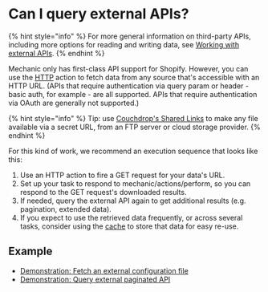 # Can I query external APIs?

{% hint style="info" %}
For more general information on third-party APIs, including more options for reading and writing data, see [Working with external APIs](../techniques/working-with-external-apis/).
{% endhint %}

Mechanic only has first-class API support for Shopify. However, you can use the [HTTP](../core/actions/http.md) action to fetch data from any source that's accessible with an HTTP URL. (APIs that require authentication via query param or header - basic auth, for example - are all supported. APIs that require authentication via OAuth are generally not supported.)

{% hint style="info" %}
Tip: use [Couchdrop's Shared Links](https://couchdrop.io/features/shared-links) to make any file available via a secret URL, from an FTP server or cloud storage provider.
{% endhint %}

For this kind of work, we recommend an execution sequence that looks like this:

1. Use an HTTP action to fire a GET request for your data's URL.
2. Set up your task to respond to mechanic/actions/perform, so you can respond to the GET request's downloaded results.
3. If needed, query the external API again to get additional results (e.g. pagination, extended data).
4. If you expect to use the retrieved data frequently, or across several tasks, consider using the [cache](../platform/cache/) to store that data for easy re-use.

## Example

* [Demonstration: Fetch an external configuration file](https://usemechanic.com/task/demonstration-fetch-an-external-configuration-file)
* [Demonstration: Query external paginated API](https://tasks.mechanic.dev/demonstration-query-external-paginated-api)

